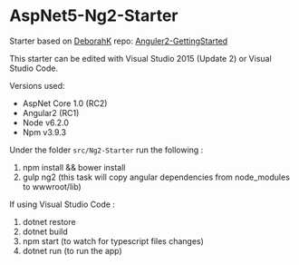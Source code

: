 # AspNet5-Ng2-Starter
Starter based on [DeborahK](https://github.com/DeborahK) repo: [Anguler2-GettingStarted](https://github.com/DeborahK/Angular2-GettingStarted)


This starter can be edited with Visual Studio 2015 (Update 2) or Visual Studio Code.

Versions used:
* AspNet Core 1.0 (RC2)
* Angular2 (RC1)
* Node v6.2.0
* Npm v3.9.3


Under the folder `src/Ng2-Starter` run the following :
1. npm install && bower install
2. gulp ng2 (this task will copy angular dependencies from node_modules to wwwroot/lib)

If using Visual Studio Code :
1. dotnet restore
2. dotnet build
3. npm start (to watch for typescript files changes)
4. dotnet run (to run the app)
